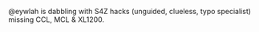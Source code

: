 @eywlah
is dabbling with S4Z hacks
(unguided, clueless, typo specialist)
missing CCL, MCL & XL1200.
<!---
eywlah/eywlah is a ✨ special ✨ repository because its `README.md` (this file) appears on your GitHub profile.
You can click the Preview link to take a look at your changes.
--->
